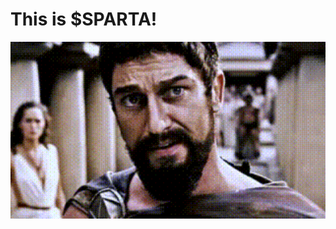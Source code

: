 # This is $SPARTA!

<img
  src="/this-is-sparta.gif"
  alt="This is $SPARTA!"
  title="This is $SPARTA!"
  width="1012px"
/>
